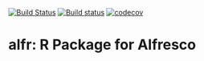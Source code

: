 [![Build Status](https://travis-ci.com/rwetherall/alfr.svg?branch=master)](https://travis-ci.com/rwetherall/alfr)
[![Build status](https://ci.appveyor.com/api/projects/status/j03nhnih57c9f8vu?svg=true)](https://ci.appveyor.com/project/rwetherall/alfr)
[![codecov](https://codecov.io/gh/rwetherall/alfr/branch/master/graph/badge.svg)](https://codecov.io/gh/rwetherall/alfr)

# alfr: R Package for Alfresco
